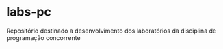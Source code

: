 # labs-pc
Repositório destinado a desenvolvimento dos laboratórios da disciplina de programação concorrente
